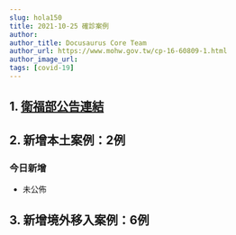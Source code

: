 ```yaml
---
slug: hola150
title: 2021-10-25 確診案例
author: 
author_title: Docusaurus Core Team
author_url: https://www.mohw.gov.tw/cp-16-60809-1.html
author_image_url: 
tags: [covid-19]
---
```


## 1. [衛福部公告連結](https://www.cdc.gov.tw/Bulletin/Detail/Lx3sB2ewKakvoBnsqS7O9Q?typeid=9)

## 2. 新增本土案例：2例

### 今日新增
* 未公佈

## 3. 新增境外移入案例：6例
